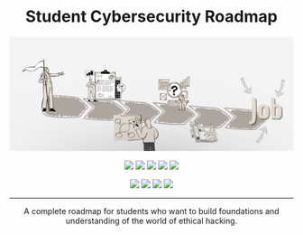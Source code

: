 <h1 align="center">  Student Cybersecurity Roadmap </h1>
<p align="center">
  <img src="repo-icon.png">
</p>

<p align="center">
  <img src="https://img.shields.io/badge/Version-0.1-green?style=for-the-badge">
  <img src="https://img.shields.io/github/license/v1ltrr/Student-Cybersecurity-Roadmap?style=for-the-badge">
  <img src="https://img.shields.io/github/stars/v1ltrr/Student-Cybersecurity-Roadmap?style=for-the-badge">
  <img src="https://img.shields.io/github/issues/v1ltrr/Student-Cybersecurity-Roadmap?color=red&style=for-the-badge">
  <img src="https://img.shields.io/github/forks/v1ltrr/Student-Cybersecurity-Roadmap?color=teal&style=for-the-badge">
</p>

<p align="center">
  <img src="https://img.shields.io/badge/Author-V1ltrr-blue?style=flat-square">
  <img src="https://img.shields.io/badge/Open%20Source-Yes-darkgreen?style=flat-square">
  <img src="https://img.shields.io/badge/Maintained%3F-Yes-lightblue?style=flat-square">
  <img src="https://img.shields.io/badge/Written%20In-Markdown-darkcyan?style=flat-square">
</p>

---
<p align="center">
  A complete roadmap for students who want to build foundations and understanding of the world of ethical hacking.
</p>
